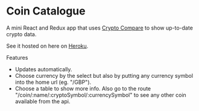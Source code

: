 # Coin Catalogue

A mini React and Redux app that uses [Crypto Compare](https://min-api.cryptocompare.com)
to show up-to-date crypto data.

See it hosted on here on [Heroku](https://coin-catalogue.herokuapp.com/).

Features

- Updates automatically.
- Choose currency by the select but also by putting any currency symbol
  into the home url (eg. "/GBP").
- Choose a table to show more info. Also go to the route
  "/coin/:name/:cryptoSymbol/:currencySymbol" to see any other coin
  available from the api.
